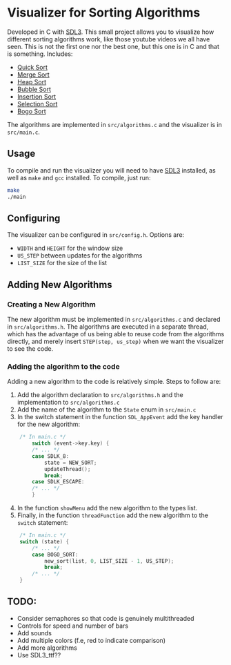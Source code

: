 # Visualizer for Sorting Algorithms

Developed in C with [SDL3](https://examples.libsdl.org/SDL3/). This small
project allows you to visualize how different sorting algorithms work, like
those youtube videos we all have seen. This is not the first one nor the best
one, but this one is in C and that is something. Includes:

- [Quick Sort](https://en.wikipedia.org/wiki/Quicksort)
- [Merge Sort](https://en.wikipedia.org/wiki/Merge_sort)
- [Heap Sort](https://en.wikipedia.org/wiki/Heapsort)
- [Bubble Sort](https://en.wikipedia.org/wiki/Bubble_sort)
- [Insertion Sort](https://en.wikipedia.org/wiki/Insertion_sort)
- [Selection Sort](https://en.wikipedia.org/wiki/Selection_sort)
- [Bogo Sort](https://en.wikipedia.org/wiki/Bogo_sort)

The algorithms are implemented in `src/algorithms.c` and the visualizer is in
`src/main.c`.

## Usage

To compile and run the visualizer you will need to have
[SDL3](https://examples.libsdl.org/SDL3/) installed, as well as `make` and
`gcc` installed. To compile, just run:

```bash
make
./main
```

## Configuring

The visualizer can be configured in `src/config.h`. Options are:

- `WIDTH` and `HEIGHT` for the window size
- `US_STEP` between updates for the algorithms
- `LIST_SIZE` for the size of the list

## Adding New Algorithms

### Creating a New Algorithm

The new algorithm must be implemented in `src/algorithms.c` and declared in
`src/algorithms.h`. The algorithms are executed in a separate thread, which has
the advantage of us being able to reuse code from the algorithms directly, and
merely insert `STEP(step, us_step)` when we want the visualizer to see the code.

### Adding the algorithm to the code

Adding a new algorithm to the code is relatively simple. Steps to follow are:

1. Add the algorithm declaration to `src/algorithms.h` and the implementation
   to `src/algorithms.c`
2. Add the name of the algorithm to the `State` enum in `src/main.c`
3. In the switch statement in the function `SDL_AppEvent` add the key handler
   for the new algorithm:

```c
    /* In main.c */
		switch (event->key.key) {
        /* ... */
		case SDLK_8:
			state = NEW_SORT;
			updateThread();
			break;
		case SDLK_ESCAPE:
        /* ... */
		}
```

4. In the function `showMenu` add the new algorithm to the types list.
5. Finally, in the function `threadFunction` add the new algorithm to the
   `switch` statement:

```c
    /* In main.c */
	switch (state) {
        /* ... */
        case BOGO_SORT:
            new_sort(list, 0, LIST_SIZE - 1, US_STEP);
            break;
        /* ... */
	}
```

## TODO:

- Consider semaphores so that code is genuinely multithreaded
- Controls for speed and number of bars
- Add sounds
- Add multiple colors (f.e, red to indicate comparison)
- Add more algorithms
- Use SDL3_ttf??
